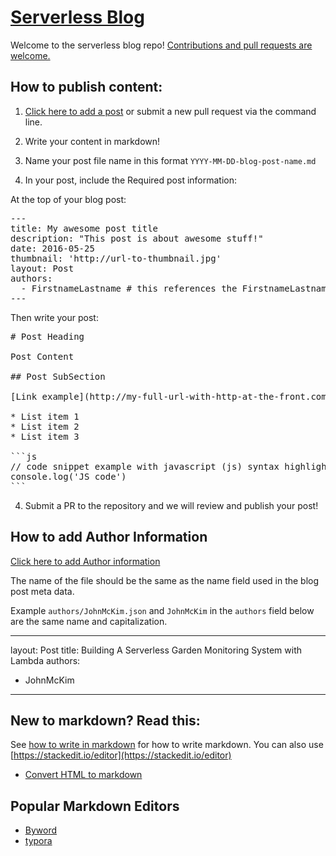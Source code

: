 # [Serverless Blog](https://serverless.com/blog/)

Welcome to the serverless blog repo! [Contributions and pull requests are welcome.](https://github.com/serverless/blog/new/master/post)

## How to publish content:

1. [Click here to add a post](https://github.com/serverless/blog/new/master/post) or submit a new pull request via the command line.

2. Write your content in markdown!

3. Name your post file name in this format `YYYY-MM-DD-blog-post-name.md`

4. In your post, include the Required post information:

At the top of your blog post:
<pre>
---
title: My awesome post title
description: "This post is about awesome stuff!"
date: 2016-05-25
thumbnail: 'http://url-to-thumbnail.jpg'
layout: Post
authors:
  - FirstnameLastname # this references the FirstnameLastname.json file in ./authors folder
---
</pre>

Then write your post:
<pre>
# Post Heading

Post Content

## Post SubSection

[Link example](http://my-full-url-with-http-at-the-front.com)

* List item 1
* List item 2
* List item 3

```js
// code snippet example with javascript (js) syntax highlighting
console.log('JS code')
```
</pre>


4. Submit a PR to the repository and we will review and publish your post!


## How to add Author Information

[Click here to add Author information](https://github.com/serverless/blog/new/master/authors)

The name of the file should be the same as the name field used in the blog post meta data.

Example `authors/JohnMcKim.json` and `JohnMcKim` in the `authors` field below are the same name and capitalization.

---
layout:  Post
title:  Building A Serverless Garden Monitoring System with Lambda
authors:
 - JohnMcKim
---

## New to markdown? Read this:

See [how to write in markdown](https://blog.ghost.org/markdown/) for how to write markdown. You can also use [https://stackedit.io/editor](https://stackedit.io/editor)

* [Convert HTML to markdown](https://domchristie.github.io/to-markdown/)

## Popular Markdown Editors
* [Byword](https://bywordapp.com/)
* [typora](https://www.typora.io/)


